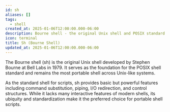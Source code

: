 ```yaml
---
id: sh
aliases: []
tags:
  - shell
created_at: 2025-01-06T12:00:00.000-06:00
description: Bourne shell - the original Unix shell and POSIX standard
icon: terminal
title: Sh (Bourne Shell)
updated_at: 2025-01-06T12:00:00.000-06:00
---
```


The Bourne shell (sh) is the original Unix shell developed by Stephen Bourne at Bell Labs in 1979. It serves as the foundation for the POSIX shell standard and remains the most portable shell across Unix-like systems.

As the standard shell for scripts, sh provides basic but powerful features including command substitution, piping, I/O redirection, and control structures. While it lacks many interactive features of modern shells, its ubiquity and standardization make it the preferred choice for portable shell scripts.